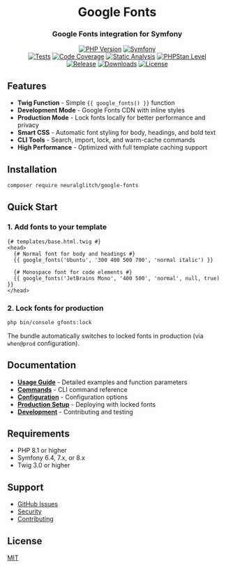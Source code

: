 <div align="center">

# Google Fonts

### Google Fonts integration for Symfony

[![PHP Version](https://img.shields.io/badge/PHP-8.1+-777BB4?style=flat&logo=php&logoColor=white)](composer.json)
[![Symfony](https://img.shields.io/badge/Symfony-6.4+-343434?style=flat&logo=symfony&logoColor=white)](composer.json)
<br/>
[![Tests](https://github.com/neuralglitch/google-fonts/actions/workflows/tests.yml/badge.svg?style=flat&logo=github)](https://github.com/neuralglitch/google-fonts/actions/workflows/tests.yml)
[![Code Coverage](https://img.shields.io/badge/PHPUnit-93.75%25-32c252?style=flat&logo=codecov&logoColor=white)](build/coverage/index.html)
[![Static Analysis](https://github.com/neuralglitch/google-fonts/actions/workflows/static-analysis.yml/badge.svg?style=flat&logo=github)](https://github.com/neuralglitch/google-fonts/actions/workflows/static-analysis.yml)
[![PHPStan Level](https://img.shields.io/badge/PHPStan-level%20max-32c252?style=flat&logo=php&logoColor=white)](phpstan.neon.dist)
<br/>
[![Release](https://img.shields.io/packagist/v/neuralglitch/google-fonts.svg?style=flat&logo=packagist&logoColor=white)](https://packagist.org/packages/neuralglitch/google-fonts)
[![Downloads](https://img.shields.io/packagist/dt/neuralglitch/google-fonts.svg?style=flat&logo=packagist&logoColor=white)](https://packagist.org/packages/neuralglitch/google-fonts)
[![License](https://img.shields.io/badge/license-MIT-blue.svg?style=flat)](LICENSE)

</div>

## Features

- **Twig Function** - Simple `{{ google_fonts() }}` function
- **Development Mode** - Google Fonts CDN with inline styles
- **Production Mode** - Lock fonts locally for better performance and privacy
- **Smart CSS** - Automatic font styling for body, headings, and bold text
- **CLI Tools** - Search, import, lock, and warm-cache commands
- **High Performance** - Optimized with full template caching support

## Installation

```bash
composer require neuralglitch/google-fonts
```

## Quick Start

### 1. Add fonts to your template

```twig
{# templates/base.html.twig #}
<head>
  {# Normal font for body and headings #}
  {{ google_fonts('Ubuntu', '300 400 500 700', 'normal italic') }}
  
  {# Monospace font for code elements #}
  {{ google_fonts('JetBrains Mono', '400 500', 'normal', null, true) }}
</head>
```

### 2. Lock fonts for production

```bash
php bin/console gfonts:lock
```

The bundle automatically switches to locked fonts in production (via `when@prod` configuration).

## Documentation

- **[Usage Guide](docs/usage.md)** - Detailed examples and function parameters
- **[Commands](docs/commands.md)** - CLI command reference
- **[Configuration](docs/configuration.md)** - Configuration options
- **[Production Setup](docs/production.md)** - Deploying with locked fonts
- **[Development](docs/development.md)** - Contributing and testing

## Requirements

- PHP 8.1 or higher
- Symfony 6.4, 7.x, or 8.x
- Twig 3.0 or higher

## Support

- [GitHub Issues](https://github.com/neuralglitch/google-fonts/issues)
- [Security](.github/SECURITY.md)
- [Contributing](CONTRIBUTING.md)

## License

[MIT](LICENSE)